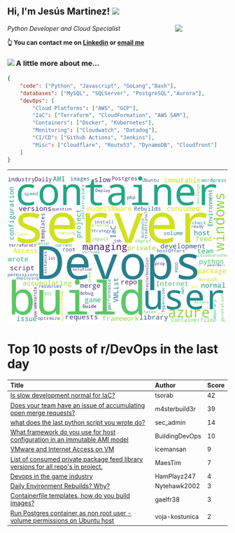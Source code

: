 <!--
**jmartinezl/jmartinezl** is a ✨ _special_ ✨ repository because its `README.md` (this file) appears on your GitHub profile.

Here are some ideas to get you started:

- 🔭 I’m currently working on ...
- 🌱 I’m currently learning ...
- 👯 I’m looking to collaborate on ...
- 🤔 I’m looking for help with ...
- 💬 Ask me about ...
- 📫 How to reach me: ...
- 😄 Pronouns: ...
- ⚡ Fun fact: ...
-->

<h2>Hi, I'm Jesús Martinez! <img src="https://media.giphy.com/media/WUlplcMpOCEmTGBtBW/giphy.gif" width="30"> </h2>
<img align='right' src="https://media.giphy.com/media/NytMLKyiaIh6VH9SPm/giphy.gif" width="120">
<p><em>Python Developer and Cloud Specialist
</em></p>

**👆 You can contact me on [Linkedin](https://www.linkedin.com/in/jes%C3%BAs-martinez-2b7b10104/) or [email me](mailto:jesus.mtz.lorenzo@gmail.com)**

### <img src="https://media.giphy.com/media/VgCDAzcKvsR6OM0uWg/giphy.gif" width="50"> A little more about me...  

```json
{
    "code": ["Python", "Javascript", "GoLang","Bash"],
    "databases": ["MySQL", "SQLServer", "PostgreSQL","Aurora"],
    "devOps": [
        "Cloud Platforms": ["AWS", "GCP"],
        "IaC": ["Terraform", "CloudFormation", "AWS SAM"],
        "Containers": ["Docker", "Kubernetes"],
        "Monitoring": ["Cloudwatch", "Datadog"],
        "CI/CD": ["Github Actions", "Jenkins"],
        "Misc": ["Cloudflare", "Route53", "DynamoDB", "Cloudfront"]
    ]
}
```
---

![Wordcloud](./cloud.png)

# Top 10 posts of r/DevOps in the last day

| Title | Author | Score |
|:---|:---|:---|
| [Is slow development normal for IaC?](https://www.reddit.com/r/devops/comments/v80k0x/is_slow_development_normal_for_iac/) | tsorab | 42 |
| [Does your team have an issue of accumulating open merge requests?](https://www.reddit.com/r/devops/comments/v81il2/does_your_team_have_an_issue_of_accumulating_open/) | m4sterbuild3r | 39 |
| [what does the last python script you wrote do?](https://www.reddit.com/r/devops/comments/v86yn3/what_does_the_last_python_script_you_wrote_do/) | sec_admin | 14 |
| [What framework do you use for host configuration in an immutable AMI model](https://www.reddit.com/r/devops/comments/v84nrt/what_framework_do_you_use_for_host_configuration/) | BuildingDevOps | 10 |
| [VMware and Internet Access on VM](https://www.reddit.com/r/devops/comments/v7wjg4/vmware_and_internet_access_on_vm/) | icemansan | 9 |
| [List of consumed private package feed library versions for all repo's in project.](https://www.reddit.com/r/devops/comments/v8ch4s/list_of_consumed_private_package_feed_library/) | MaesTim | 7 |
| [Devops in the game industry](https://www.reddit.com/r/devops/comments/v7pls5/devops_in_the_game_industry/) | HamPlayz247 | 4 |
| [Daily Environment Rebuilds? Why?](https://www.reddit.com/r/devops/comments/v7ybsf/daily_environment_rebuilds_why/) | Nytehawk2002 | 3 |
| [Containerfile templates, how do you build images?](https://www.reddit.com/r/devops/comments/v7woua/containerfile_templates_how_do_you_build_images/) | gaelfr38 | 3 |
| [Run Postgres container as non root user - volume permissions on Ubuntu host](https://www.reddit.com/r/devops/comments/v89onq/run_postgres_container_as_non_root_user_volume/) | voja-kostunica | 2 |
